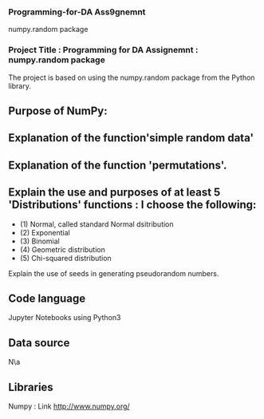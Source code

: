 ### Programming-for-DA Ass9gnemnt
numpy.random package

### Project Title : Programming for DA Assignemnt : numpy.random package
The project is based on using the numpy.random package from the Python library. 

## Purpose of NumPy: 
## Explanation of the function'simple random data'
## Explanation of the function 'permutations'.
##  Explain the use and purposes of at least 5 'Distributions' functions : I choose the following: 
- (1) Normal, called standard Normal dsitribution
- (2) Exponential
- (3) Binomial
- (4) Geometric distribution
- (5) Chi-squared distribution
  
 Explain the use of seeds in generating pseudorandom numbers.

## Code language
Jupyter Notebooks using Python3

## Data source
N\a

## Libraries
Numpy : Link http://www.numpy.org/
